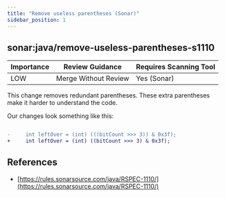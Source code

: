 ```yaml
---
title: "Remove useless parentheses (Sonar)"
sidebar_position: 1
---
```


## sonar:java/remove-useless-parentheses-s1110

| Importance | Review Guidance      | Requires Scanning Tool |
| ---------- | -------------------- | ---------------------- |
| LOW        | Merge Without Review | Yes (Sonar)            |

This change removes redundant parentheses. These extra parentheses make it harder to understand the code.

Our changes look something like this:

```diff

-     int leftOver = (int) (((bitCount >>> 3)) & 0x3f);
+     int leftOver = (int) ((bitCount >>> 3) & 0x3f);

```

## References

- [https://rules.sonarsource.com/java/RSPEC-1110/](https://rules.sonarsource.com/java/RSPEC-1110/)
